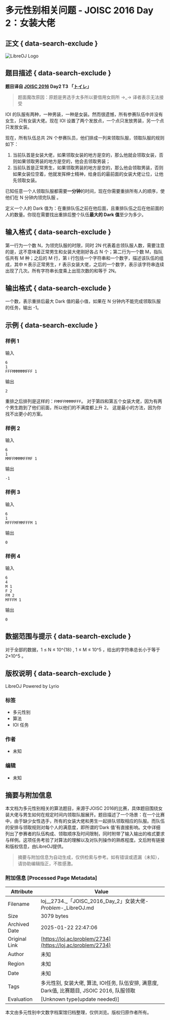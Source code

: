 # 多元性别相关问题 - JOISC 2016 Day 2：女装大佬

## 正文 { data-search-exclude }


![LibreOJ Logo](https://static.cdn.menci.xyz/libreoj-assets/logo-website.min.svg)

## 题目描述 { data-search-exclude }

**题目译自 [JOISC 2016](https://www.ioi-jp.org/camp/2016/2016-sp-tasks/index.html) Day2 T3 「[トイレ](https://www.ioi-jp.org/camp/2016/2016-sp-tasks/2016-sp-d2.pdf)」**

> 题面魔改原因：原题是男选手太多所以要借用女厕所 →\_→ 译者表示无法接受

IOI 的队服有两种，一种男装，一种是女装。然而很遗憾，所有参赛队伍中并没有女生，只有女装大佬。现在 IOI 设置了两个发放点，一个点只发放男装，另一个点只发放女装。

现在，所有队伍总共 2N 个参赛队员，他们排成一列来领取队服，领取队服的规则如下：

1.  当前队首是女装大佬，如果领取女装的地方是空的，那么他就会领取女装，否则如果领取男装的地方是空的，他会去领取男装；
2.  当前队首是正常男生，如果领取男装的地方是空的，那么他会领取男装，否则如果女装位空着，他就发挥绅士精神，给身后的最前面的女装大佬让位，让他先领取女装。

已知任意一个人领取队服都需要**一分钟**的时间，现在你需要重排所有人的顺序，使他们在 N 分钟内领完队服 。

定义一个人的 Dark 值为：在重排队伍之前在他后面，且重排队伍之后在他前面的人的数量。你现在需要找出重排后整个队伍**最大的 Dark 值**至少为多少。

## 输入格式 { data-search-exclude }

第一行为一个数 N，为领完队服的时限，同时 2N 代表着总领队服人数，需要注意的是，这不意味着正常男生和女装大佬刚好各占 N 个；第二行为一个数 M，指队伍共有 M 种；之后的 M 行，第 i 行包括一个字符串和一个数字，描述该队伍的组成，其中 `M` 表示正常男生，`F` 表示女装大佬，之后的一个数字，表示该字符串连续出现了几次。所有字符串长度乘上出现次数的和等于 2N。

## 输出格式 { data-search-exclude }

一个数，表示重排后最大 Dark 值的最小值，如果在 N 分钟内不能完成领取队服的任务，输出 \-1。

## 示例 { data-search-exclude }

### 样例 1

输入

```
6
1
FFFMMMMMMFFF 1
```

输出

```
2
```

重排之后排列是这样的：`FMMFFMMMMFFF`。 对于第四和第五个女装大佬，因为有两个男生跑到了他们前面，所以他们的不满度都上升 2。 这是最小的方法，因为你找不出更小的方案。

### 样例 2

输入

```
6
1
MMFFMMMMFFMF 1
```

输出

```
-1
```

### 样例 3

输入

```
6
1
MFFFMFMMFFFM 1
```

输出

```
0
```

### 样例 4

输入

```
6
4
M 1
F 2
FM 2
MFFFM 1
```

输出

```
0
```

## 数据范围与提示 { data-search-exclude }

对于全部的数据，1 ≤ N ≤ 10^{18} , 1 ≤ M ≤ 10^5 ，给出的字符串总长小于等于 2×10^5 。

## 版权说明 { data-search-exclude }

LibreOJ Powered by Lyrio

### 标签
- 多元性别
- 算法
- IOI 任务

### 作者
- 未知

### 编辑
- 未知
<!-- tcd_original_link https://loj.ac/problem/2734 -->


## 摘要与附加信息

<!-- tcd_abstract -->
本文档为多元性别相关的算法题目，来源于JOISC 2016的比赛，具体题目围绕女装大佬与男生如何在规定时间内领取队服展开。题目描述了一个场景：在一个比赛中，由于缺少女性选手，所有的女装大佬和男生一起排队领取相应的队服。而队伍的安排与领取规则对每个人的满意度，即所谓的‘Dark 值’有直接影响。文中详细列出了参赛者的队伍构成、领取顺序及时间限制，同时附带了输入输出的格式要求与样例。这项任务考验了对算法的理解以及对队列操作的熟练程度。文后附有链接和版权信息，由LibreOJ提供。
<!-- tcd_abstract_end -->

> 摘要与附加信息为自动生成，仅供检索与参考。如有错误或遗漏（未知），请协助编辑指正，不胜感激。

### 附加信息 [Processed Page Metadata]

| Attribute       | Value                                  |
|-----------------|----------------------------------------|
| Filename        | loj__2734._「JOISC_2016_Day_2」女装大佬-_Problem_-_LibreOJ.md                             |
| Size            | 3079 bytes                           |
| Archived Date   | 2025-01-22 22:47:06                             |
| Original Link   | [https://loj.ac/problem/2734](https://loj.ac/problem/2734)                       |
| Author          | 未知                               |
| Region          | 未知                               |
| Date            | 未知                                 |
| Tags            | 多元性别, 女装大佬, 算法, IOI任务, 队伍安排, 满意度, Dark值, 比赛题目, JSOIC 2016, 队服领取                                 |
| Evaluation            | [Unknown type(update needed)]                                 |
<!-- tcd_table_end -->

本文由多元性别中文数字档案馆归档整理，仅供浏览。版权归原作者所有。
